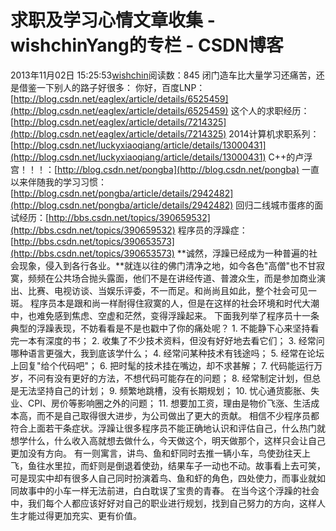 # 求职及学习心情文章收集 - wishchinYang的专栏 - CSDN博客
2013年11月02日 15:25:53[wishchin](https://me.csdn.net/wishchin)阅读数：845
闭门造车比大量学习还痛苦，还是借鉴一下别人的路子好很多：
你好，百度LNP：[http://blog.csdn.net/eaglex/article/details/6525459](http://blog.csdn.net/eaglex/article/details/6525459)
这个人的求职经历：[http://blog.csdn.net/eaglex/article/details/7214325](http://blog.csdn.net/eaglex/article/details/7214325)
2014计算机求职系列：[http://blog.csdn.net/luckyxiaoqiang/article/details/13000431](http://blog.csdn.net/luckyxiaoqiang/article/details/13000431)
C++的卢浮宫！！！：[http://blog.csdn.net/pongba](http://blog.csdn.net/pongba)
一直以来伴随我的学习习惯：[http://blog.csdn.net/pongba/article/details/2942482](http://blog.csdn.net/pongba/article/details/2942482)
回归二线城市蛋疼的面试经历：[http://bbs.csdn.net/topics/390659532](http://bbs.csdn.net/topics/390659532)
程序员的浮躁症：[http://bbs.csdn.net/topics/390653573](http://bbs.csdn.net/topics/390653573)
**诚然，浮躁已经成为一种普遍的社会现象，侵入到各行各业。**就连以往的佛门清净之地，如今各色"高僧"也不甘寂寞，频频在公共场合抛头露面，他们不是在讲经传道、普渡众生，而是参加商业演出、比赛、电视访谈、当娱乐评委，不一而足。和尚尚且如此，整个社会可见一斑。
程序员本是跟和尚一样耐得住寂寞的人，但是在这样的社会环境和时代大潮中，也难免感到焦虑、空虚和茫然，变得浮躁起来。
下面我列举了程序员十一条典型的浮躁表现，不妨看看是不是也戳中了你的痛处呢？
1. 不能静下心来坚持看完一本有深度的书；
2. 收集了不少技术资料，但没有好好地去看它们；
3. 经常问哪种语言更强大，我到底该学什么；
4. 经常问某种技术有钱途吗；
5. 经常在论坛上回复"给个代码吧"；
6. 把时髦的技术挂在嘴边，却不求甚解；
7. 代码能运行万岁，不问有没有更好的方法，不想代码可能存在的问题；
8. 经常制定计划，但总是无法坚持自己的计划；
9. 频繁地跳槽，没有长期规划；
10. 忧心通货膨胀、失业、CPI、房价等影响圈之外的问题；
11. 想要加工资，理由是物价飞涨、生活成本高，而不是自己取得很大进步，为公司做出了更大的贡献。
相信不少程序员都符合上面若干条症状。浮躁让很多程序员不能正确地认识和评估自己，什么热门就想学什么，什么收入高就想去做什么，今天做这个，明天做那个，这样只会让自己更加没有方向。
有一则寓言，讲鸟、鱼和虾同时去推一辆小车，鸟使劲往天上飞，鱼往水里拉，而虾则是倒退着使劲，结果车子一动也不动。故事看上去可笑，可是现实中却有很多人自己同时扮演着鸟、鱼和虾的角色，四处使力，而事业就如同故事中的小车一样无法前进，白白耽误了宝贵的青春。
在当今这个浮躁的社会中，我们每个人都应该好好对自己的职业进行规划，找到自己努力的方向，这样人生才能过得更加充实、更有价值。
